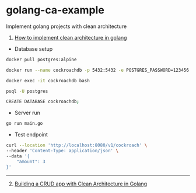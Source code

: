 # golang-ca-example

Implement golang projects with clean architecture
1. [How to implement clean architecture in golang](https://medium.com/@rayato159/how-to-implement-clean-architecture-in-golang-en-f50d66378ebf)

- Database setup
```bash
docker pull postgres:alpine

docker run --name cockroachdb -p 5432:5432 -e POSTGRES_PASSWORD=123456 -d postgres:alpine

docker exec -it cockroachdb bash

psql -U postgres

CREATE DATABASE cockroachdb;
```
- Server run
```bash
go run main.go
```

- Test endpoint
```bash
curl --location 'http://localhost:8080/v1/cockroach' \
--header 'Content-Type: application/json' \
--data '{
    "amount": 3
}'
```

---

2. [Building a CRUD app with Clean Architecture in Golang](https://dev.to/michinoins/building-a-crud-app-with-mysql-gorm-echo-and-clean-architecture-in-go-h6d)
